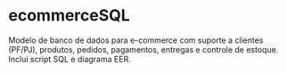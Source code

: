 # ecommerceSQL
Modelo de banco de dados para e-commerce com suporte a clientes (PF/PJ), produtos, pedidos, pagamentos, entregas e controle de estoque. Inclui script SQL e diagrama EER.

